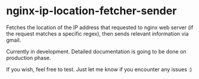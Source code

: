 # nginx-ip-location-fetcher-sender
Fetches the location of the IP address that requested to nginx web server (if the request matches a specific regex), then sends relevant information via gmail.

Currently in development. Detailed documentation is going to be done on production phase.

If you wish, feel free to test. Just let me know if you encounter any issues :)
